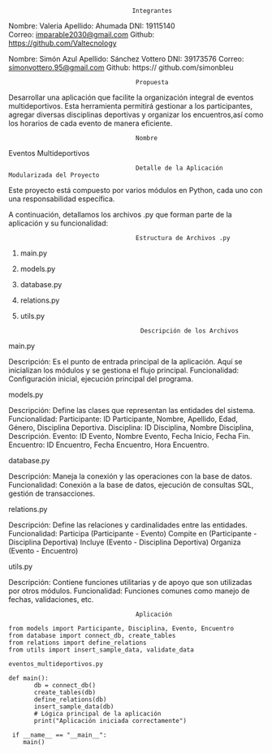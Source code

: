                                       Integrantes
Nombre: Valeria
Apellido: Ahumada
DNI: 19115140  
Correo: imparable2030@gmail.com
Github: https://github.com/Valtecnology

Nombre: Simón Azul
Apellido: Sánchez Vottero
DNI: 39173576
Correo: simonvottero.95@gmail.com
Github: https:// github.com/simonbleu 

                                       Propuesta 
                                       
 Desarrollar una aplicación que facilite la organización integral de eventos multideportivos.
 Esta herramienta permitirá gestionar a los participantes, agregar diversas disciplinas deportivas y 
 organizar los encuentros,así como los horarios de cada evento de manera eficiente.
 

                                       Nombre

Eventos Multideportivos                                         

                                                                      
                                       Detalle de la Aplicación Modularizada del Proyecto
                                    
Este proyecto está compuesto por varios módulos en Python, cada uno con una responsabilidad específica. 

A continuación, detallamos los archivos .py que forman parte de la aplicación y su funcionalidad:

                                       
                                       Estructura de Archivos .py

1. main.py

2. models.py

3. database.py

4. relations.py
 
5. utils.py


                                        Descripción de los Archivos

main.py

Descripción: Es el punto de entrada principal de la aplicación. Aquí se inicializan los módulos y se gestiona el flujo principal.
Funcionalidad: Configuración inicial, ejecución principal del programa.

models.py

Descripción: Define las clases que representan las entidades del sistema.
Funcionalidad:
Participante: ID Participante, Nombre, Apellido, Edad, Género, Disciplina Deportiva.
Disciplina: ID Disciplina, Nombre Disciplina, Descripción.
Evento: ID Evento, Nombre Evento, Fecha Inicio, Fecha Fin.
Encuentro: ID Encuentro, Fecha Encuentro, Hora Encuentro.

database.py

Descripción: Maneja la conexión y las operaciones con la base de datos.
Funcionalidad: Conexión a la base de datos, ejecución de consultas SQL, gestión de transacciones.

relations.py

Descripción: Define las relaciones y cardinalidades entre las entidades.
Funcionalidad:
Participa (Participante - Evento)
Compite en (Participante - Disciplina Deportiva)
Incluye (Evento - Disciplina Deportiva)
Organiza (Evento - Encuentro)

utils.py

Descripción: Contiene funciones utilitarias y de apoyo que son utilizadas por otros módulos.
Funcionalidad: Funciones comunes como manejo de fechas, validaciones, etc.

                                       
                                       Aplicación
                                       
```
from models import Participante, Disciplina, Evento, Encuentro
from database import connect_db, create_tables
from relations import define_relations
from utils import insert_sample_data, validate_data 

eventos_multideportivos.py

def main():
       db = connect_db()
       create_tables(db)
       define_relations(db)
       insert_sample_data(db)
       # Lógica principal de la aplicación
       print("Aplicación iniciada correctamente")

 if __name__ == "__main__":
    main()


```












